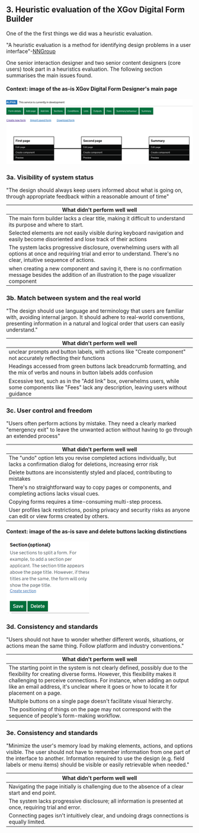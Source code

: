 ## 3. Heuristic evaluation of the XGov Digital Form Builder
One of the the first things we did was a heuristic evaluation.

"A heuristic evaluation is a method for identifying design problems in a user interface"-[NNGroup](https://www.nngroup.com/articles/how-to-conduct-a-heuristic-evaluation/#:~:text=A%C2%A0heuristic%20evaluation%20is%20a%C2%A0method%20for%20identifying%20design%20problems%20in%20a%20user%20interface.%20Evaluators%20judge%20the%20design%20against%20a%20set%20of%20guidelines%20(called%20heuristics)%20that%20make%20systems%20easy%20to%20use.)

One senior interaction designer and two senior content designers (core users) took part in a heuristics evaluation. The following section summarises the main issues found.

#### Context: image of the as-is XGov Digital Form Designer's main page
![Image of the as-is XGov Digital Form Designer](/app/design/assets/form-designer-main-page.png)


### 3a. Visibility of system status
"The design should always keep users informed about what is going on, through appropriate feedback within a reasonable amount of time"

| What didn't perform well well |
| ------------- |
| The main form builder lacks a clear title, making it difficult to understand its purpose and where to start. |
| Selected elements are not easily visible during keyboard navigation and easily become disoriented and lose track of their actions  |
| The system lacks progressive disclosure, overwhelming users with all options at once and requiring trial and error to understand. There's no clear, intuitive sequence of actions.  |
| when creating a new component and saving it, there is no confirmation message besides the addition of an illustration to the page visualizer component |

### 3b. Match between system and the real world
"The design should use language and terminology that users are familiar with, avoiding internal jargon. It should adhere to real-world conventions, presenting information in a natural and logical order that users can easily understand."

| What didn't perform well well |
| ------------- |
| unclear prompts and button labels, with actions like "Create component" not accurately reflecting their functions |
| Headings accessed from green buttons lack breadcrumb formatting, and the mix of verbs and nouns in button labels adds confusion |
| Excessive text, such as in the "Add link" box, overwhelms users, while some components like "Fees" lack any description, leaving users without guidance |

### 3c. User control and freedom
"Users often perform actions by mistake. They need a clearly marked "emergency exit" to leave the unwanted action without having to go through an extended process​"

| What didn't perform well well |
| ------------- |
| The "undo" option lets you revise completed actions individually, but lacks a confirmation dialog for deletions, increasing error risk |
| Delete buttons are inconsistently styled and placed, contributing to mistakes |
| There's no straightforward way to copy pages or components, and completing actions lacks visual cues. |
| Copying forms requires a time-consuming multi-step process. |
| User profiles lack restrictions, posing privacy and security risks as anyone can edit or view forms created by others. |

#### Context: image of the as-is save and delete buttons lacking distinctions
![Context: image of the as-is save and delete buttons lacking distinctions](/app/design/assets/control-freedom1.png)

### 3d. Consistency and standards
"Users should not have to wonder whether different words, situations, or actions mean the same thing. Follow platform and industry conventions.​"

| What didn't perform well well |
| ------------- |
| The starting point in the system is not clearly defined, possibly due to the flexibility for creating diverse forms. However, this flexibility makes it challenging to perceive connections. For instance, when adding an output like an email address, it's unclear where it goes or how to locate it for placement on a page.​ |
| Multiple buttons on a single page doesn't facilitate visual hierarchy. |
| The positioning of things on the page may not correspond with the sequence of people's form-making workflow. |

### 3e. Consistency and standards
"Minimize the user's memory load by making elements, actions, and options visible. The user should not have to remember information from one part of the interface to another. Information required to use the design (e.g. field labels or menu items) should be visible or easily retrievable when needed.​"

| What didn't perform well well |
| ------------- |
| Navigating the page initially is challenging due to the absence of a clear start and end point.​ |
| The system lacks progressive disclosure; all information is presented at once, requiring trial and error.​ |
| Connecting pages isn't intuitively clear, and undoing drags connections is equally limited. |

